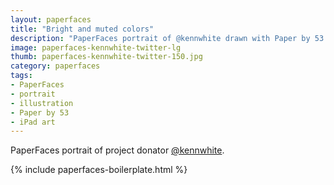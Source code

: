 ```yaml
---
layout: paperfaces
title: "Bright and muted colors"
description: "PaperFaces portrait of @kennwhite drawn with Paper by 53 on an iPad."
image: paperfaces-kennwhite-twitter-lg
thumb: paperfaces-kennwhite-twitter-150.jpg
category: paperfaces
tags: 
- PaperFaces
- portrait
- illustration
- Paper by 53
- iPad art
---
```


PaperFaces portrait of project donator [@kennwhite](http://twitter.com/kennwhite).

{% include paperfaces-boilerplate.html %}